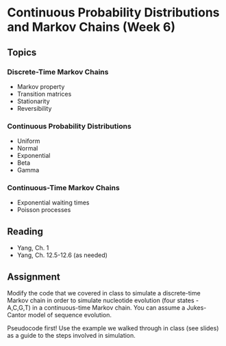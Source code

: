 # Continuous Probability Distributions and Markov Chains (Week 6)

## Topics

### Discrete-Time Markov Chains

- Markov property
- Transition matrices
- Stationarity
- Reversibility


### Continuous Probability Distributions

- Uniform
- Normal
- Exponential
- Beta
- Gamma


### Continuous-Time Markov Chains

- Exponential waiting times
- Poisson processes

## Reading

- Yang, Ch. 1
- Yang, Ch. 12.5-12.6 (as needed)

## Assignment

Modify the code that we covered in class to simulate a discrete-time Markov chain in order to
simulate nucleotide evolution (four states - A,C,G,T) in a continuous-time Markov chain. You
can assume a Jukes-Cantor model of sequence evolution.

Pseudocode first! Use the example we walked through in class (see slides) as a guide to the steps
involved in simulation.
